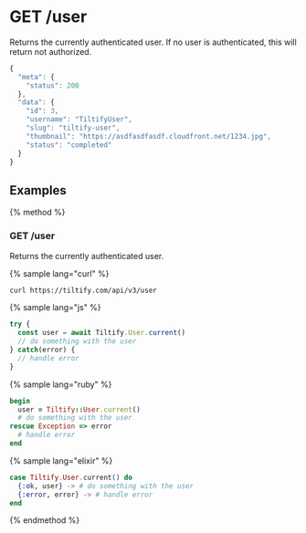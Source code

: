# GET /user

Returns the currently authenticated user.
If no user is authenticated, this will return not authorized.

```js
{
  "meta": {
    "status": 200
  },
  "data": {
    "id": 3,
    "username": "TiltifyUser",
    "slug": "tiltify-user",
    "thumbnail": "https://asdfasdfasdf.cloudfront.net/1234.jpg",
    "status": "completed"
  }
}
```

## Examples

{% method %}
### GET /user
Returns the currently authenticated user.

{% sample lang="curl" %}
```bash
curl https://tiltify.com/api/v3/user
```

{% sample lang="js" %}
```js
try {
  const user = await Tiltify.User.current()
  // do something with the user
} catch(error) {
  // handle error
}
```

{% sample lang="ruby" %}
```ruby
begin
  user = Tiltify::User.current()
  # do something with the user
rescue Exception => error
  # handle error
end
```

{% sample lang="elixir" %}
```elixir
case Tiltify.User.current() do
  {:ok, user} -> # do something with the user
  {:error, error} -> # handle error
end
```

{% endmethod %}
